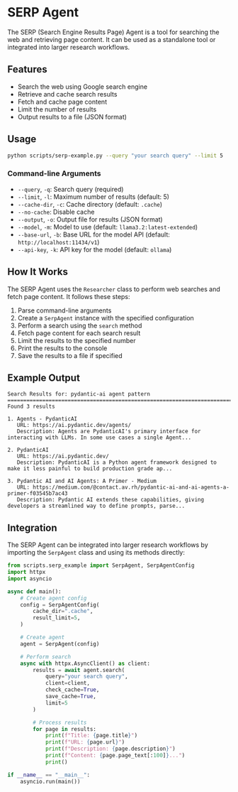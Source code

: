 # SERP Agent

The SERP (Search Engine Results Page) Agent is a tool for searching the web and retrieving page content. It can be used as a standalone tool or integrated into larger research workflows.

## Features

- Search the web using Google search engine
- Retrieve and cache search results
- Fetch and cache page content
- Limit the number of results
- Output results to a file (JSON format)

## Usage

```bash
python scripts/serp-example.py --query "your search query" --limit 5
```

### Command-line Arguments

- `--query`, `-q`: Search query (required)
- `--limit`, `-l`: Maximum number of results (default: 5)
- `--cache-dir`, `-c`: Cache directory (default: `.cache`)
- `--no-cache`: Disable cache
- `--output`, `-o`: Output file for results (JSON format)
- `--model`, `-m`: Model to use (default: `llama3.2:latest-extended`)
- `--base-url`, `-b`: Base URL for the model API (default: `http://localhost:11434/v1`)
- `--api-key`, `-k`: API key for the model (default: `ollama`)

## How It Works

The SERP Agent uses the `Researcher` class to perform web searches and fetch page content. It follows these steps:

1. Parse command-line arguments
2. Create a `SerpAgent` instance with the specified configuration
3. Perform a search using the `search` method
4. Fetch page content for each search result
5. Limit the results to the specified number
6. Print the results to the console
7. Save the results to a file if specified

## Example Output

```
Search Results for: pydantic-ai agent pattern
================================================================================
Found 3 results

1. Agents - PydanticAI
   URL: https://ai.pydantic.dev/agents/
   Description: Agents are PydanticAI's primary interface for interacting with LLMs. In some use cases a single Agent...

2. PydanticAI
   URL: https://ai.pydantic.dev/
   Description: PydanticAI is a Python agent framework designed to make it less painful to build production grade ap...

3. Pydantic AI and AI Agents: A Primer - Medium
   URL: https://medium.com/@contact.av.rh/pydantic-ai-and-ai-agents-a-primer-f03545b7ac43
   Description: Pydantic AI extends these capabilities, giving developers a streamlined way to define prompts, parse...
```

## Integration

The SERP Agent can be integrated into larger research workflows by importing the `SerpAgent` class and using its methods directly:

```python
from scripts.serp_example import SerpAgent, SerpAgentConfig
import httpx
import asyncio

async def main():
    # Create agent config
    config = SerpAgentConfig(
        cache_dir=".cache",
        result_limit=5,
    )

    # Create agent
    agent = SerpAgent(config)

    # Perform search
    async with httpx.AsyncClient() as client:
        results = await agent.search(
            query="your search query",
            client=client,
            check_cache=True,
            save_cache=True,
            limit=5
        )

        # Process results
        for page in results:
            print(f"Title: {page.title}")
            print(f"URL: {page.url}")
            print(f"Description: {page.description}")
            print(f"Content: {page.page_text[:100]}...")
            print()

if __name__ == "__main__":
    asyncio.run(main())
```
